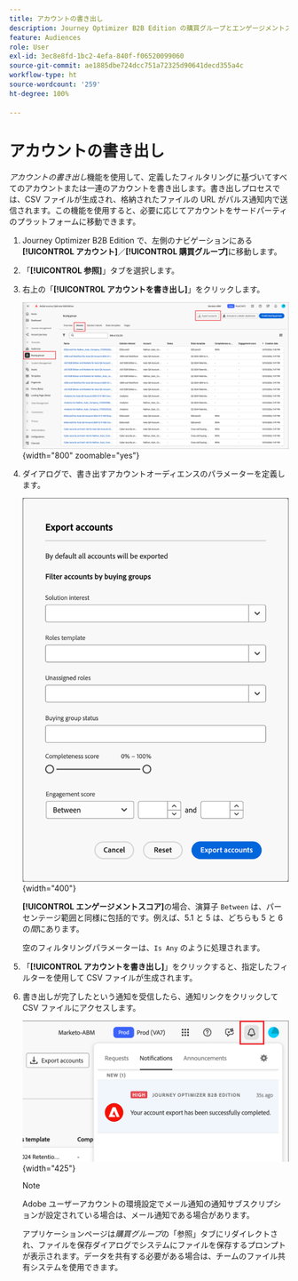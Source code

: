 ```yaml
---
title: アカウントの書き出し
description: Journey Optimizer B2B Edition の購買グループとエンゲージメントスコアフィルターを使用して、フィルタリングされたアカウントリストをサードパーティプラットフォーム用の CSV に書き出します。
feature: Audiences
role: User
exl-id: 3ec8e8fd-1bc2-4efa-840f-f06520099060
source-git-commit: ae1885dbe724dcc751a72325d90641decd355a4c
workflow-type: ht
source-wordcount: '259'
ht-degree: 100%

---
```


# アカウントの書き出し

_アカウントの書き出し_&#x200B;機能を使用して、定義したフィルタリングに基づいてすべてのアカウントまたは一連のアカウントを書き出します。書き出しプロセスでは、CSV ファイルが生成され、格納されたファイルの URL がパルス通知内で送信されます。この機能を使用すると、必要に応じてアカウントをサードパーティのプラットフォームに移動できます。

1. Journey Optimizer B2B Edition で、左側のナビゲーションにある&#x200B;**[!UICONTROL アカウント]**／**[!UICONTROL 購買グループ]**&#x200B;に移動します。

1. 「**[!UICONTROL 参照]**」タブを選択します。

1. 右上の「**[!UICONTROL アカウントを書き出し]**」をクリックします。

   ![アカウントの詳細を編集](./assets/export-accounts.png){width="800" zoomable="yes"}

1. ダイアログで、書き出すアカウントオーディエンスのパラメーターを定義します。

   ![アカウントオーディエンスフィルタリングを指定](./assets/export-accounts-dialog.png){width="400"}

   **[!UICONTROL エンゲージメントスコア]**&#x200B;の場合、演算子 `Between` は、パーセンテージ範囲と同様に包括的です。例えば、5.1 と 5 は、どちらも 5 と 6 の&#x200B;_間_&#x200B;にあります。

   空のフィルタリングパラメーターは、`Is Any` のように処理されます。

1. 「**[!UICONTROL アカウントを書き出し]**」をクリックすると、指定したフィルターを使用して CSV ファイルが生成されます。

1. 書き出しが完了したという通知を受信したら、通知リンクをクリックして CSV ファイルにアクセスします。

   ![通知をクリックして、書き出したアカウントリストの CSV ファイルをダウンロード](./assets/export-accounts-notification.png){width="425"}

   >[!NOTE]
   >
   >Adobe ユーザーアカウントの環境設定でメール通知の通知サブスクリプションが設定されている場合は、メール通知である場合があります。

   アプリケーションページは&#x200B;_購買グループ_&#x200B;の「参照」タブにリダイレクトされ、ファイルを保存ダイアログでシステムにファイルを保存するプロンプトが表示されます。データを共有する必要がある場合は、チームのファイル共有システムを使用できます。
